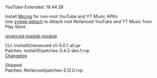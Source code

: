YouTube-Extended: 19.44.39  

Install [Microg](https://github.com/ReVanced/GmsCore/releases) for non-root YouTube and YT Music APKs  
Use [zygisk-detach](https://github.com/j-hc/zygisk-detach) to detach root ReVanced YouTube and YT Music from Play Store  

[revanced-magisk-module](https://github.com/j-hc/revanced-magisk-module)
  
CLI: inotia00/revanced-cli-5.0.1-all.jar  
Patches: inotia00/patches-5.4.2-dev.1.rvp  
[Changelog](https://github.com/inotia00/revanced-patches/releases/tag/v5.4.2-dev.1)  

Skipped:  
Patches: ReVanced/patches-5.12.0.rvp    
